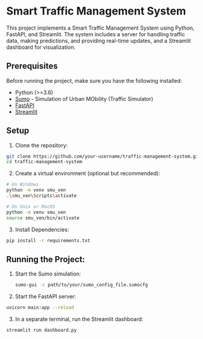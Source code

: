 # Smart Traffic Management System

This project implements a Smart Traffic Management System using Python, FastAPI, and Streamlit. The system includes a server for handling traffic data, making predictions, and providing real-time updates, and a Streamlit dashboard for visualization.

## Prerequisites

Before running the project, make sure you have the following installed:

- Python (>=3.6)
- [Sumo](https://www.eclipse.org/sumo/) - Simulation of Urban MObility (Traffic Simulator)
- [FastAPI](https://fastapi.tiangolo.com/)
- [Streamlit](https://streamlit.io/)

## Setup

1. Clone the repository:

```bash
git clone https://github.com/your-username/traffic-management-system.git
cd traffic-management-system
```
2. Create a virtual environment (optional but recommended):

```bash
# On Windows
python -m venv smu_ven
.\smu_ven\Scripts\activate

# On Unix or MacOS
python -m venv smu_ven
source smu_ven/bin/activate
```

3. Install Dependencies:

```bash
pip install -r requirements.txt
```

## Running the Project:

1. Start the Sumo simulation:

   ```bash
   sumo-gui -c path/to/your/sumo_config_file.sumocfg


   ```
2. Start the FastAPI server:

```bash
uvicorn main:app --reload

```

3. In a separate terminal, run the Streamlit dashboard:

```bash
streamlit run dashboard.py
```

